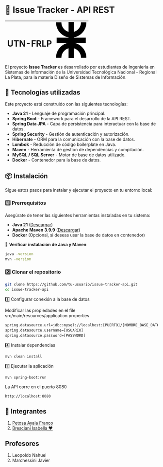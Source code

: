 # 📌 Issue Tracker - API REST

| <h1>UTN-FRLP</h1> | <img src="./logo.png" alt="Logo del Proyecto" width="100"> |
|-------------------|----------------------------------|

El proyecto **Issue Tracker** es desarrollado por estudiantes de Ingeniería en Sistemas de Información de la Universidad Tecnológica Nacional - Regional La Plata, para la materia Diseño de Sistemas de Información.

## 🚀 Tecnologías utilizadas  

Este proyecto está construido con las siguientes tecnologías:  

- **Java 21** - Lenguaje de programación principal.  
- **Spring Boot** - Framework para el desarrollo de la API REST.  
- **Spring Data JPA** - Capa de persistencia para interactuar con la base de datos.  
- **Spring Security** - Gestión de autenticación y autorización.  
- **Hibernate** - ORM para la comunicación con la base de datos.  
- **Lombok** - Reducción de código boilerplate en Java.  
- **Maven** - Herramienta de gestión de dependencias y compilación.  
- **MySQL / SQL Server** - Motor de base de datos utilizado.  
- **Docker** - Contenedor para la base de datos.  

## 📦 Instalación  

Sigue estos pasos para instalar y ejecutar el proyecto en tu entorno local:  

### 1️⃣ Prerrequisitos  

Asegúrate de tener las siguientes herramientas instaladas en tu sistema:  

- **Java 21** ([Descargar](https://www.oracle.com/java/technologies/javase/jdk21-archive-downloads.html))  
- **Apache Maven 3.9.9** ([Descargar](https://maven.apache.org/download.cgi))  
- **Docker** (Opcional, si deseas usar la base de datos en contenedor)  

🔹 **Verificar instalación de Java y Maven**  

```sh
java -version
mvn -version
```

### 2️⃣ Clonar el repositorio

```sh
git clone https://github.com/tu-usuario/issue-tracker-api.git
cd issue-tracker-api
```

3️⃣ Configurar conexión a la base de datos

Modificar las propiedades en el file src/main/resources/application.properties

```sh
spring.datasource.url=jdbc:mysql://localhost:[PUERTO]/[NOMBRE_BASE_DATOS] 
spring.datasource.username=[USUARIO] 
spring.datasource.password=[PASSWORD]
```

4️⃣ Instalar dependencias

```sh
mvn clean install
```

5️⃣ Ejecutar la aplicación

```sh
mvn spring-boot:run
```

La API corre en el puerto 8080
``` sh
http://localhost:8080
```

## 👥 Integrantes  
1. [Petosa Ayala Franco](https://www.linkedin.com/in/franco-petosa-ayala-48b8b9206/)  
2. [Bresciani Isabella ❤️](https://www.linkedin.com/in/isabellabresciani/)  

## Profesores
1. Leopoldo Nahuel
2. Marchessini Javier